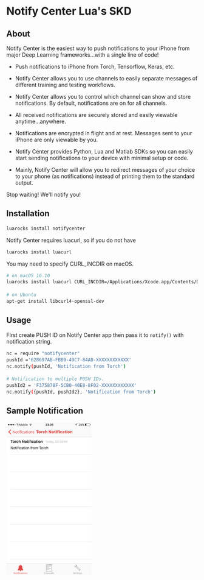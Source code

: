 # Notify Center Lua's SKD

## About

Notify Center is the easiest way to push notifications to your iPhone from major Deep Learning frameworks...with a single line of code!

- Push notifications to iPhone from Torch, Tensorflow, Keras, etc.

- Notify Center allows you to use channels to easily separate messages of different training and testing workflows.

- Notify Center allows you to control which channel can show and store notifications. By default, notifications are on for all channels.

- All received notifications are securely stored and easily viewable anytime...anywhere.

- Notifications are encrypted in flight and at rest. Messages sent to your iPhone are only viewable by you.

- Notify Center provides  Python, Lua and Matlab SDKs so you can easily start sending notifications to your device with minimal setup or code.

- Mainly, Notify Center will allow you to redirect messages of your choice to your phone (as notifications) instead of printing them to the standard output. 

Stop waiting! We'll notify you!

## Installation


```bash
luarocks install notifycenter
```

Notify Center requires luacurl, so if you do not have
```bash
luarocks install luacurl
``` 

You may need to specify CURL_INCDIR on macOS.
```bash
# on macOS 10.10
luarocks install luacurl CURL_INCDIR=/Applications/Xcode.app/Contents/Developer/Toolchains/XcodeDefault.xctoolchain/usr/lib/swift-migrator/sdks/MacOSX.sdk/usr/include/

# on Ubuntu
apt-get install libcurl4-openssl-dev
```

## Usage

First create PUSH ID on Notify Center app then pass it to `notify()` with notification string.
```bash
nc = require "notifycenter"
pushId ='628697AB-FBB9-49C7-84AD-XXXXXXXXXXXX'
nc.notify(pushId, 'Notification from Torch')

# Notification to multiple PUSH IDs.
pushId2 = 'F375878F-5CB0-40E8-8F02-XXXXXXXXXXXX'
nc.notify({pushId, pushId2}, 'Notification from Torch')
```

## Sample Notification 
<img src="screenshots/notificationOnApp.png" align="left" width="225" height="400">
